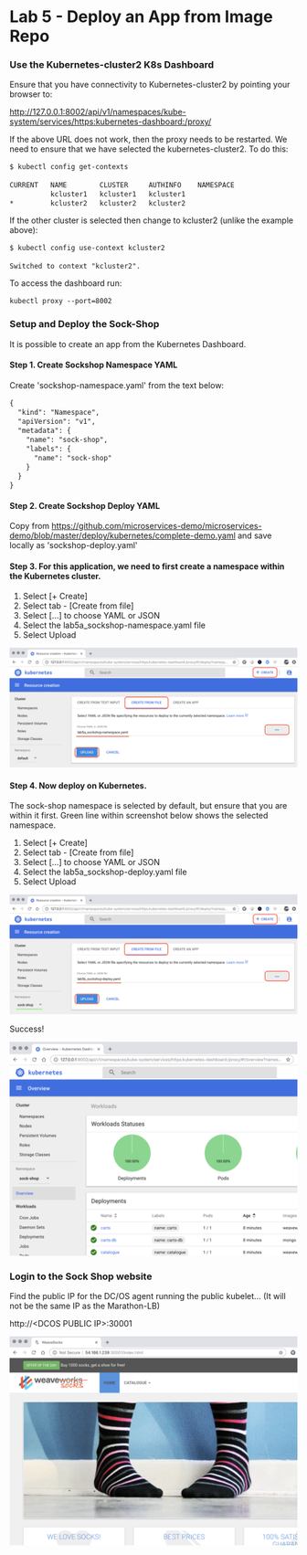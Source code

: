 # Lab 5 - Deploy an App from Image Repo

### Use the Kubernetes-cluster2 K8s Dashboard

Ensure that you have connectivity to Kubernetes-cluster2 by pointing your browser to:

http://127.0.0.1:8002/api/v1/namespaces/kube-system/services/https:kubernetes-dashboard:/proxy/

If the above URL does not work, then the proxy needs to be restarted.  We need to ensure that we have selected the kubernetes-cluster2.  To do this:

```
$ kubectl config get-contexts

CURRENT   NAME        CLUSTER     AUTHINFO    NAMESPACE
          kcluster1   kcluster1   kcluster1
*         kcluster2   kcluster2   kcluster2
```

If the other cluster is selected then change to kcluster2 (unlike the example above):
```
$ kubectl config use-context kcluster2

Switched to context "kcluster2".
```

To access the dashboard run:
```
kubectl proxy --port=8002
```

### Setup and Deploy the Sock-Shop

It is possible to create an app from the Kubernetes Dashboard. 
#### Step 1. Create Sockshop Namespace YAML

Create 'sockshop-namespace.yaml' from the text below:

```
{
  "kind": "Namespace",
  "apiVersion": "v1",
  "metadata": {
    "name": "sock-shop",
    "labels": {
      "name": "sock-shop"
    }
  }
}
```

#### Step 2. Create Sockshop Deploy YAML

Copy from https://github.com/microservices-demo/microservices-demo/blob/master/deploy/kubernetes/complete-demo.yaml
and save locally as 'sockshop-deploy.yaml'

#### Step 3. For this application, we need to first create a namespace within the Kubernetes cluster.

1. Select [+ Create] 
2. Select tab - [Create from file]
3. Select [...] to choose YAML or JSON
4. Select the lab5a_sockshop-namespace.yaml file
5. Select Upload

![Sockshop Namespace](https://github.com/jdyver/dcos-k8s-days-labs/blob/master/screenshots/lab5a_sockshop-namespace.png)

#### Step 4. Now deploy on Kubernetes.

The sock-shop namespace is selected by default, but ensure that you are within it first.  Green line within screenshot below shows the selected namespace.

1. Select [+ Create] 
2. Select tab - [Create from file]
3. Select [...] to choose YAML or JSON
4. Select the lab5a_sockshop-deploy.yaml file
5. Select Upload

![Sockshop Deploy](https://github.com/jdyver/dcos-k8s-days-labs/blob/master/screenshots/lab5b_sockshop-deploy.png)

Success!

![Sockshop Success](https://github.com/jdyver/dcos-k8s-days-labs/blob/master/screenshots/lab5c_successful-deployment.png)

### Login to the Sock Shop website

Find the public IP for the DC/OS agent running the public kubelet...
(It will not be the same IP as the Marathon-LB)

http://\<DCOS PUBLIC IP\>:30001

![Sockshop Page](https://github.com/jdyver/dcos-k8s-days-labs/blob/master/screenshots/lab5d_sockshop-page.png)

